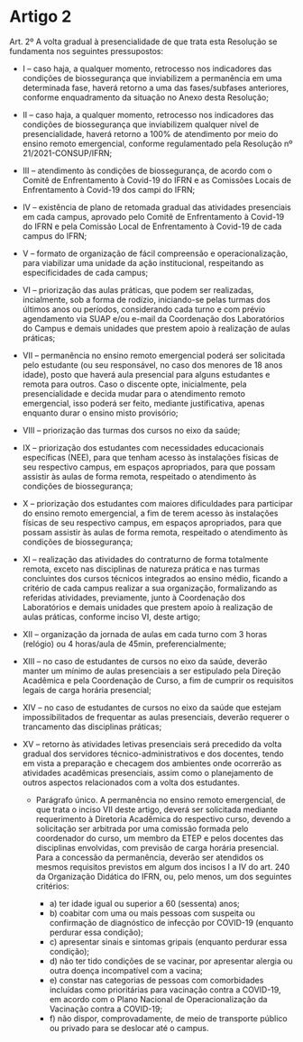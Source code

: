 # Artigo 2

Art. 2º A volta gradual à presencialidade de que trata esta Resolução se fundamenta nos seguintes pressupostos:

- I – caso haja, a qualquer momento, retrocesso nos indicadores das condições de biossegurança que inviabilizem a permanência em uma determinada fase, haverá retorno a uma das fases/subfases anteriores, conforme enquadramento da situação no Anexo desta Resolução;
- II – caso haja, a qualquer momento, retrocesso nos indicadores das condições de biossegurança que inviabilizem qualquer nível de presencialidade, haverá retorno a 100% de atendimento por meio do ensino remoto emergencial, conforme regulamentado pela Resolução nº 21/2021-CONSUP/IFRN;
- III – atendimento às condições de biossegurança, de acordo com o Comitê de Enfrentamento à Covid-19 do IFRN e as Comissões Locais de Enfrentamento à Covid-19 dos campi do IFRN;
- IV – existência de plano de retomada gradual das atividades presenciais em cada campus, aprovado pelo Comitê de Enfrentamento à Covid-19 do IFRN e pela Comissão Local de Enfrentamento à Covid-19 de cada campus do IFRN;
- V – formato de organização de fácil compreensão e operacionalização, para viabilizar uma unidade da ação institucional, respeitando as especificidades de cada campus;
- VI – priorização das aulas práticas, que podem ser realizadas, incialmente, sob a forma de rodízio, iniciando-se pelas turmas dos últimos anos ou períodos, considerando cada turno e com prévio agendamento via SUAP e/ou e-mail da Coordenação dos Laboratórios do Campus e demais unidades que prestem apoio à realização de aulas práticas;
- VII – permanência no ensino remoto emergencial poderá ser solicitada pelo estudante (ou seu responsável, no caso dos menores de 18 anos idade), posto que haverá aula presencial para alguns estudantes e remota para outros. Caso o discente opte, inicialmente, pela presencialidade e decida mudar para o atendimento remoto emergencial, isso poderá ser feito, mediante justificativa, apenas enquanto durar o ensino misto provisório;
- VIII – priorização das turmas dos cursos no eixo da saúde;
- IX – priorização dos estudantes com necessidades educacionais específicas (NEE), para que tenham acesso às instalações físicas de seu respectivo campus, em espaços apropriados, para que possam assistir às aulas de forma remota, respeitado o atendimento às condições de biossegurança;
- X – priorização dos estudantes com maiores dificuldades para participar do ensino remoto emergencial, a fim de terem acesso às instalações físicas de seu respectivo campus, em espaços apropriados, para que possam assistir às aulas de forma remota, respeitado o atendimento às condições de biossegurança;
- XI – realização das atividades do contraturno de forma totalmente remota, exceto nas disciplinas de natureza prática e nas turmas concluintes dos cursos técnicos integrados ao ensino médio, ficando a critério de cada campus realizar a sua organização, formalizando as referidas atividades, previamente, junto à Coordenação dos Laboratórios e demais unidades que prestem apoio à realização de aulas práticas, conforme inciso VI, deste artigo;
- XII – organização da jornada de aulas em cada turno com 3 horas (relógio) ou 4 horas/aula de 45min, preferencialmente;
- XIII – no caso de estudantes de cursos no eixo da saúde, deverão manter um mínimo de aulas presenciais a ser estipulado pela Direção Acadêmica e pela Coordenação de Curso, a fim de cumprir os requisitos legais de carga horária presencial;
- XIV – no caso de estudantes de cursos no eixo da saúde que estejam impossibilitados de frequentar as aulas presenciais, deverão requerer o trancamento das disciplinas práticas;
- XV – retorno às atividades letivas presenciais será precedido da volta gradual dos servidores técnico-administrativos e dos docentes, tendo em vista a preparação e checagem dos ambientes onde ocorrerão as atividades acadêmicas presenciais, assim como o planejamento de outros aspectos relacionados com a volta dos estudantes. 

    - Parágrafo único. A permanência no ensino remoto emergencial, de que trata o inciso VII deste artigo, deverá ser solicitada mediante requerimento à Diretoria Acadêmica do respectivo curso, devendo a solicitação ser arbitrada por uma comissão formada pelo coordenador do curso, um membro da ETEP e pelos docentes das disciplinas envolvidas, com previsão de carga horária presencial. Para a concessão da permanência, deverão ser atendidos os mesmos requisitos previstos em algum dos incisos I a IV do art. 240 da Organização Didática do IFRN, ou, pelo menos, um dos seguintes critérios:

        - a) ter idade igual ou superior a 60 (sessenta) anos;
        - b) coabitar com uma ou mais pessoas com suspeita ou confirmação de diagnóstico de infecção por COVID-19 (enquanto perdurar
        essa condição);
        - c) apresentar sinais e sintomas gripais (enquanto perdurar essa condição);
        - d) não ter tido condições de se vacinar, por apresentar alergia ou outra doença incompatível com a vacina;
        - e) constar nas categorias de pessoas com comorbidades incluídas como prioritárias para vacinação contra a COVID-19, em acordo
        com o Plano Nacional de Operacionalização da Vacinação contra a COVID-19;
        - f) não dispor, comprovadamente, de meio de transporte público ou privado para se deslocar até o campus.
